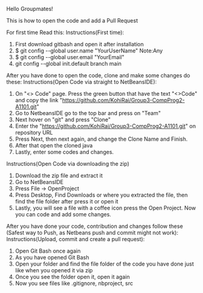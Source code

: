 Hello Groupmates!

This is how to open the code and add a Pull Request

For first time Read this:
Instructions(First time):
1. First download gitbash and open it after installation
2. $ git config --global user.name "YourUserName" Note:Any
3. $ git config --global user.email "YourEmail"
4. git config --global init.default branch main

After you have done to open the code, clone and make some changes do these:
Instructions(Open Code via straight to NetBeansIDE):
1. On "<> Code" page. Press the green button that have the text "<>Code" and copy the link "https://github.com/KohiRai/Group3-CompProg2-A1101.git"
2. Go to NetbeansIDE go to the top bar and press on "Team"
3. Next hover on "git" and press "Clone"
4. Enter the "https://github.com/KohiRai/Group3-CompProg2-A1101.git" on repository URL
5. Press Next, then next again, and change the Clone Name and Finish.
6. After that open the cloned java
7. Lastly, enter some codes and changes.

Instructions(Open Code via downloading the zip)
1. Download the zip file and extract it
2. Go to NetBeansIDE
3. Press File -> OpenProject
4. Press Desktop, Find Downloads or where you extracted the file, then find the file folder after press it or open it
5. Lastly, you will see a file with a coffee icon press the Open Project. Now you can code and add some changes.

After you have done your code, contribution and changes follow these (Safest way to Push, as Netbeans push and commit might not work):
Instructions(Upload, commit and create a pull request):
1. Open Git Bash once again
2. As you have opened Git Bash
3. Open your folder and find the file folder of the code you have done just like when you opened it via zip
4. Once you see the folder open it, open it again
5. Now you see files like .gitignore, nbproject, src

